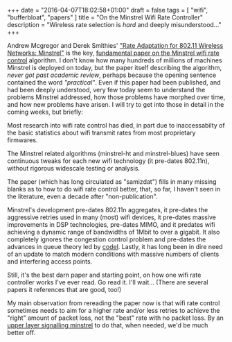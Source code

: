 +++
date = "2016-04-07T18:02:58+01:00"
draft = false
tags = [ "wifi", "bufferbloat", "papers" ]
title = "On the Minstrel Wifi Rate Controller"
description = "Wireless rate selection is *hard* and deeply misunderstood..."
+++

Andrew Mcgregor and Derek Smithies' ["Rate Adaptation for 802.11 Wireless Networks: Minstrel"](/papers/minstrel-sigcomm-final.pdf) is the key, [fundamental paper on the Minstrel wifi rate control](/papers/minstrel-sigcomm-final.pdf) algorithm. I don't know how many hundreds of millions of machines Minstrel is deployed on today, but the paper itself describing the algorithm, *never got past academic review*, perhaps because the opening sentence contained the word *"practical"*.  Even if this paper had been published, and had been deeply understood, very few today seem to understand the problems Minstrel addressed, how those problems have morphed over time, and how new problems have arisen. I will try to get into those in detail in the coming weeks, but briefly:

Most research into wifi rate control has died, in part due to
inaccessabilty of the basic statistics about wifi transmit rates from
most proprietary firmwares.

The Minstrel related algorithms (minstrel-ht and minstrel-blues) have seen continuous tweaks for each new wifi technology (it
pre-dates 802.11n), without rigorous widescale testing or analysis.

The paper (which has long circulated as "samizdat") fills in many missing blanks as to how to do wifi rate control better, that, so far, I haven't seen in the literature, even a decade after "non-publication".

Minstrel's development pre-dates 802.11n aggregates, it pre-dates the aggressive retries used in many (most) wifi devices, it pre-dates massive improvements
in DSP technologies, pre-dates MIMO, and it predates wifi achieving a dynamic range of bandwidths of 1Mbit to over a gigabit. It also completely ignores the congestion
control problem and pre-dates the advances in queue theory led by [codel](/post/codel_on_wifi). Lastly, it has long been in dire need of an update to match modern conditions with massive numbers of clients and interfering access points.

Still, it's the best darn paper and starting point, on how one wifi rate controller works I've ever read.  Go read it. I'll wait... (There are several papers it references that are good, too!)

My main observation from rereading the paper now is that wifi rate control sometimes needs
to aim for a higher rate and/or less retries to achieve the "right" amount of packet loss, not the "best" rate with no packet loss. By an [upper layer signalling minstrel](/post/selective_unprotect) to do that, when needed, we'd be much better off.

